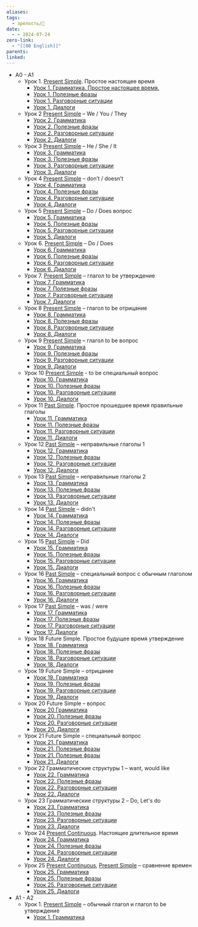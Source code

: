 ```yaml
---
aliases: 
tags:
  - зрелость/🌱
date:
  - - 2024-07-24
zero-link:
  - "[[00 English]]"
parents: 
linked:
---
```

- A0 - A1
	- Урок 1. [Present Simple](knowledge/english/Present%20Simple.md). Простое настоящее время
		- [Урок 1. Грамматика. Простое настоящее время.](https://www.youtube.com/watch?v=GavBpRVYilE&t=149s)
		- [Урок 1. Полезные фразы](https://youtu.be/Yf9Pv7Mx21M)
		- [Урок 1. Разговорные ситуации](https://youtu.be/NE2SjbJo-iA)
		- [Урок 1. Диалоги](https://youtu.be/2xi8sxcQ0lY)
	- Урок 2 [Present Simple](knowledge/english/Present%20Simple.md) – We / You / They
		- [Урок 2. Грамматика](https://youtu.be/fAW5P2oOozo)
		- [Урок 2. Полезные фразы](https://youtu.be/ueySet8pzRs)
		- [Урок 2. Разговорные ситуации](https://youtu.be/ueySet8pzRs)
		- [Урок 2. Диалоги](https://youtu.be/t81nRSq0ojg)
	- Урок 3 [Present Simple](knowledge/english/Present%20Simple.md) – He / She / It
		- [Урок 3. Грамматика](https://youtu.be/ripywrGKcmU)
		- [Урок 3. Полезные фразы](https://youtu.be/ofreE9CN4g4)
		- [Урок 3. Разговорные ситуации](https://youtu.be/wK8YfETpwPg)
		- [Урок 3. Диалоги](https://youtu.be/aCgsHXsKUqs)
	- Урок 4 [Present Simple](knowledge/english/Present%20Simple.md) – don’t / doesn’t
		- [Урок 4. Грамматика](https://youtu.be/01cMc3osRF0)
		- [Урок 4. Полезные фразы](https://youtu.be/QAGiJ4-PSQA)
		- [Урок 4. Разговорные ситуации](https://youtu.be/hLrJRJXcERg)
		- [Урок 4. Диалоги](https://youtu.be/qSJ2BCQQEQg)
	- Урок 5 [Present Simple](knowledge/english/Present%20Simple.md) – Do / Does вопрос
		- [Урок 5. Грамматика](https://youtu.be/exYZjYVZtUU)
		- [Урок 5. Полезные фразы](https://youtu.be/vyskW0iVTdo)
		- [Урок 5. Разговорные ситуации](https://youtu.be/fBwfvF9VB1s)
		- [Урок 5. Диалоги](https://youtu.be/tAFj_2gt2cs)
	- Урок 6. [Present Simple](knowledge/english/Present%20Simple.md) – Do / Does
		- [Урок 6.  Грамматика](https://youtu.be/qKwk_P8gT1Y)
		- [Урок 6. Полезные фразы](https://youtu.be/_SJF7t-7qkE)
		- [Урок 6. Разговорные ситуации](https://youtu.be/rxCeT9GXsVc)
		- [Урок 6. Диалоги](https://youtu.be/NnRqWaClFIM)
	- Урок 7. [Present Simple](knowledge/english/Present%20Simple.md) – глагол to be утверждение
		- [Урок 7. Грамматика](https://youtu.be/PbE9wCj4Ow8)
		- [Урок 7. Полезные фразы](https://youtu.be/1yr8qrdwPyM)
		- [Урок 7. Разговорные ситуации](https://youtu.be/ELNK510wGDY)
		- [Урок 7. Диалоги](https://youtu.be/Fz9Xq_iRRo4)
	- Урок 8 [Present Simple](knowledge/english/Present%20Simple.md) – глагол to be отрицание
		- [Урок 8. Грамматика](https://youtu.be/RH8oR0TExaA)
		- [Урок 8. Полезные фразы](https://youtu.be/cyBfaO4V_xY)
		- [Урок 8. Разговорные ситуации](https://youtu.be/G891wBshA0k)
		- [Урок 8. Диалоги](https://youtu.be/NjRuMi9XKuc)
	- Урок 9 [Present Simple](knowledge/english/Present%20Simple.md) – глагол to be вопрос
		- [Урок 9. Грамматика](https://youtu.be/ViA9Pv1pEqs)
		- [Урок 9. Полезные фразы](https://youtu.be/FNHTiq0zo0s)
		- [Урок 9. Разговорные ситуации](https://youtu.be/zmchjCnvJb0)
		- [Урок 9. Диалоги](https://youtu.be/8DktsQ0W8Vk)
	- Урок 10 [Present Simple](knowledge/english/Present%20Simple.md) - to be специальный вопрос
		- [Урок 10. Грамматика](https://youtu.be/47A-Oa_stMI)
		- [Урок 10. Полезные фразы](https://youtu.be/tm6szX_ebGg)
		- [Урок 10. Разговорные ситуации](https://youtu.be/IcfhXa4ffNc)
		- [Урок 10. Диалоги](https://youtu.be/2QKJ-oM3QOs)
	- Урок 11 [Past Simple](knowledge/english/Past%20Simple.md). Простое прошедшее время правильные глаголы
		- [Урок 11. Грамматика](https://youtu.be/dV_HSUFx3SY)
		- [Урок 11. Полезные фразы](https://youtu.be/Qhhbpo_TMvI)
		- [Урок 11. Разговорные ситуации](https://youtu.be/Kj2iz_yajUM)
		- [Урок 11. Диалоги](https://youtu.be/GFj4QoC4TO8)
	- Урок 12 [Past Simple](knowledge/english/Past%20Simple.md) – неправильные глаголы 1
		- [Урок 12. Грамматика](https://youtu.be/AYHzdcaWfrw)
		- [Урок 12. Полезные фразы](https://youtu.be/anKedENiIJc)
		- [Урок 12. Разговорные ситуации](https://youtu.be/-et1NF1Cqgw)
		- [Урок 12. Диалоги](https://youtu.be/dFOtcFQegvM)
	- Урок 13 [Past Simple](knowledge/english/Past%20Simple.md) – неправильные глаголы 2
		- [Урок 13. Грамматика](https://youtu.be/dc9GuYACdiQ)
		- [Урок 13. Полезные фразы](https://youtu.be/FD_Mx_P9ouQ)
		- [Урок 13. Разговорные ситуации](https://youtu.be/pMNlE60bhHQ)
		- [Урок 13. Диалоги](https://youtu.be/vtzDn4KxlKs)
	- Урок 14 [Past Simple](knowledge/english/Past%20Simple.md) – didn't
		- [Урок 14. Грамматика](https://youtu.be/U57cc6Iso98)
		- [Урок 14. Полезные фразы](https://youtu.be/O-5_Rqafn-Q)
		- [Урок 14. Разговорные ситуации](https://youtu.be/0tjhlTA9_dA)
		- [Урок 14. Диалоги](https://youtu.be/-QCl4bhZdn8)
	- Урок 15 [Past Simple](knowledge/english/Past%20Simple.md) – Did
		- [Урок 15. Грамматика](https://youtu.be/8ely4UVwp4s)
		- [Урок 15. Полезные фразы](https://youtu.be/zEBZFKvLhtA)
		- [Урок 15. Разговорные ситуации](https://youtu.be/7_7KP6ryD90)
		- [Урок 15. Диалоги](https://youtu.be/VpFu1nRSZM4)
	- Урок 16 [Past Simple](knowledge/english/Past%20Simple.md) – специальный вопрос с обычным глаголом
		- [Урок 16. Грамматика](https://youtu.be/T51J2o050U0)
		- [Урок 16. Полезные фразы](https://youtu.be/s_3geFTM-j8)
		- [Урок 16. Разговорные ситуации](https://youtu.be/CVgDYHbW1x8)
		- [Урок 16. Диалоги](https://youtu.be/w1OkkRpgjOE)
	- Урок 17 [Past Simple](knowledge/english/Past%20Simple.md) – was / were
		- [Урок 17. Грамматика](https://youtu.be/ijJmnc0JWyk)
		- [Урок 17. Полезные фразы](https://youtu.be/_VsQl6An_54)
		- [Урок 17. Разговорные ситуации](https://youtu.be/7MwqYp6wQ_8)
		- [Урок 17. Диалоги](https://youtu.be/aV2r2Z_cxVM)
	- Урок 18 Future Simple. Простое будущее время утверждение
		- [Урок 18. Грамматика](https://youtu.be/y9mH1VpzzAA)
		- [Урок 18. Полезные фразы](https://youtu.be/fxycakR4Fyo)
		- [Урок 18. Разговорные ситуации](https://youtu.be/jKYxthUGqWg)
		- [Урок 18. Диалоги](https://youtu.be/H0r2kvYPypc)
	- Урок 19 Future Simple – отрицание
		- [Урок 19. Грамматика](https://youtu.be/MYiYasAf7Ck)
		- [Урок 19. Полезные фразы](https://youtu.be/CLITaaO-kMM)
		- [Урок 19. Разговорные ситуации](https://youtu.be/dFEpce0sOck)
		- [Урок 19. Диалоги](https://youtu.be/do7AgH0vN6I)
	- Урок 20 Future Simple – вопрос
		- [Урок 20 Грамматика](https://youtu.be/-90gNTrqvIU)
		- [Урок 20. Полезные фразы](https://youtu.be/9iDHqPcq1ZQ)
		- [Урок 20. Разговорные ситуации](https://youtu.be/hStowCBEOyc)
		- [Урок 20. Диалоги](https://youtu.be/1ZFgz8ED2YY)
	- Урок 21 Future Simple – специальный вопрос
		- [Урок 21. Грамматика](https://youtu.be/qlaevBncF8Q)
		- [Урок 21. Полезные фразы](https://youtu.be/Z4UNRG1ulSw)
		- [Урок 21. Полезные фразы](https://youtu.be/JDtyS4I-29Q)
		- [Урок 21. Диалоги](https://youtu.be/KZqdJgmrQyQ)
	- Урок 22 Грамматические структуры 1 – want, would like
		- [Урок 22. Грамматика](https://youtu.be/7CaU_XuFLyY)
		- [Урок 22. Полезные фразы](https://youtu.be/EIsQnVstwMU)
		- [Урок 22. Разговорные ситуации](https://youtu.be/0Vp1kgB57rc)
		- [Урок 22. Диалоги](https://youtu.be/cNGrWkzIo1E)
	- Урок 23 Грамматические структуры 2 – Do, Let's do
		- [Урок 23. Грамматика](https://youtu.be/ssvI5Lm4sLE)
		- [Урок 23. Полезные фразы](https://youtu.be/g2GD7QUolgA)
		- [Урок 23. Разговорные ситуации](https://youtu.be/qQwXR1q46ao)
		- [Урок 23. Диалоги](https://youtu.be/F2pm1LBTXig)
	- Урок 24 [Present Continuous](_inbox/Present%20Continuous.md). Настоящее длительное время
		- [Урок 24. Грамматика](https://youtu.be/tnSzJktU7Ew)
		- [Урок 24. Полезные фразы](https://youtu.be/In-e4aaHYqQ)
		- [Урок 24. Разговорные ситуации](https://youtu.be/1SUxtBBOBpE)
		- [Урок 24. Диалоги](https://youtu.be/gB7ekmbOFls)
	- Урок 25 [Present Continuous](_inbox/Present%20Continuous.md), [Present Simple](knowledge/english/Present%20Simple.md) – сравнение времен
		- [Урок 25. Грамматика](https://youtu.be/qEVw5XHQ2ac)
		- [Урок 25. Полезные фразы](https://youtu.be/dotxORfAets)
		- [Урок 25. Разговорные ситуации](https://youtu.be/7fzh7OYdKIU)
		- [Урок 25. Диалоги](https://youtu.be/jVVbt9h6IS4)
- A1 - A2
	- Урок 1. [Present Simple](knowledge/english/Present%20Simple.md) – обычный глагол и глагол to be утверждение
		- [Урок 1. Грамматика](https://youtu.be/0Gi_t-T7iT8)